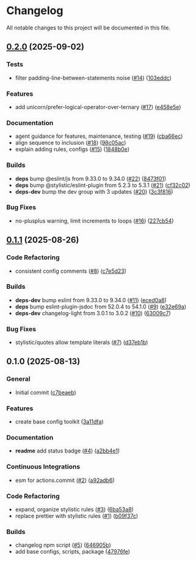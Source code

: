# Changelog

All notable changes to this project will be documented in this file.

## [0.2.0](https://github.com/cdcabrera/eslint-config-toolkit/compare/e7be76eaf61510984c2d655f0a5ba297a0af235e...8473f01f4511fe46fed7355334511675022f24df) (2025-09-02)


### Tests
*  filter padding-line-between-statements noise ([#14](https://github.com/cdcabrera/eslint-config-toolkit/pull/14)) ([103eddc](https://github.com/cdcabrera/eslint-config-toolkit/commit/103eddc6a50406ea4ca398d4651350d376fb07f8))

### Features
*  add unicorn/prefer-logical-operator-over-ternary ([#17](https://github.com/cdcabrera/eslint-config-toolkit/pull/17)) ([e458e5e](https://github.com/cdcabrera/eslint-config-toolkit/commit/e458e5e4611e6bab31c0876fbe3b7eb57057e767))

### Documentation
*  agent guidance for features, maintenance, testing ([#19](https://github.com/cdcabrera/eslint-config-toolkit/pull/19)) ([cba66ec](https://github.com/cdcabrera/eslint-config-toolkit/commit/cba66ec94ec7da9be30f937318631c85f71cbf79))
*  align sequence to inclusion ([#18](https://github.com/cdcabrera/eslint-config-toolkit/pull/18)) ([98c05ac](https://github.com/cdcabrera/eslint-config-toolkit/commit/98c05ac9de386c45e355389192c2842c1658205d))
*  explain adding rules, configs ([#15](https://github.com/cdcabrera/eslint-config-toolkit/pull/15)) ([1848b0e](https://github.com/cdcabrera/eslint-config-toolkit/commit/1848b0e433d33fb9fa17cff265be038b6a079c60))

### Builds
* **deps** bump @eslint/js from 9.33.0 to 9.34.0 ([#22](https://github.com/cdcabrera/eslint-config-toolkit/pull/22)) ([8473f01](https://github.com/cdcabrera/eslint-config-toolkit/commit/8473f01f4511fe46fed7355334511675022f24df))
* **deps** bump @stylistic/eslint-plugin from 5.2.3 to 5.3.1 ([#21](https://github.com/cdcabrera/eslint-config-toolkit/pull/21)) ([cf32c02](https://github.com/cdcabrera/eslint-config-toolkit/commit/cf32c02d91c9a4564279fd802f5a73ff4b4aa039))
* **deps-dev** bump the dev group with 3 updates ([#20](https://github.com/cdcabrera/eslint-config-toolkit/pull/20)) ([3c3f816](https://github.com/cdcabrera/eslint-config-toolkit/commit/3c3f816a495ce70372042950d411404b78e9bf10))

### Bug Fixes
*  no-plusplus warning, limit increments to loops ([#16](https://github.com/cdcabrera/eslint-config-toolkit/pull/16)) ([227cb54](https://github.com/cdcabrera/eslint-config-toolkit/commit/227cb54a996290eda12db72f07452af305690389))

## [0.1.1](https://github.com/cdcabrera/eslint-config-toolkit/compare/05f0345bd047f76964a6bc500913aca8022e3d5d...eced0a8a7275867ecbdae31c54415a946d2a1b65) (2025-08-26)


### Code Refactoring
*  consistent config comments ([#8](https://github.com/cdcabrera/eslint-config-toolkit/pull/8)) ([c7e5d23](https://github.com/cdcabrera/eslint-config-toolkit/commit/c7e5d2358169aded67e72a242563bdf0ec711b7c))

### Builds
* **deps-dev** bump eslint from 9.33.0 to 9.34.0 ([#11](https://github.com/cdcabrera/eslint-config-toolkit/pull/11)) ([eced0a8](https://github.com/cdcabrera/eslint-config-toolkit/commit/eced0a8a7275867ecbdae31c54415a946d2a1b65))
* **deps** bump eslint-plugin-jsdoc from 52.0.4 to 54.1.0 ([#9](https://github.com/cdcabrera/eslint-config-toolkit/pull/9)) ([e32e69a](https://github.com/cdcabrera/eslint-config-toolkit/commit/e32e69a4502eee19abdcd0933c1da4fd15898001))
* **deps-dev** changelog-light from 3.0.1 to 3.0.2 ([#10](https://github.com/cdcabrera/eslint-config-toolkit/pull/10)) ([63009c7](https://github.com/cdcabrera/eslint-config-toolkit/commit/63009c769c318b6b66b061a0b46eb34ba0d9db97))

### Bug Fixes
*  stylistic/quotes allow template literals ([#7](https://github.com/cdcabrera/eslint-config-toolkit/pull/7)) ([d37eb1b](https://github.com/cdcabrera/eslint-config-toolkit/commit/d37eb1b3e20b2fc020ec0b24fe0806b1492893c1))

## 0.1.0 (2025-08-13)


### General
*  Initial commit  ([c7beaeb](https://github.com/cdcabrera/eslint-config-toolkit/commit/c7beaeb9515d92b08bbef46f12d304be1087e1ec))

### Features
*  create base config toolkit  ([3a11dfa](https://github.com/cdcabrera/eslint-config-toolkit/commit/3a11dfa7878464cd68567540ace408ea08f2384d))

### Documentation
* **readme** add status badge ([#4](https://github.com/cdcabrera/eslint-config-toolkit/pull/4)) ([a2bb4e1](https://github.com/cdcabrera/eslint-config-toolkit/commit/a2bb4e1c33ce1132a061b66a13f83bb5eeb91799))

### Continuous Integrations
*  esm for actions.commit ([#2](https://github.com/cdcabrera/eslint-config-toolkit/pull/2)) ([a92adb6](https://github.com/cdcabrera/eslint-config-toolkit/commit/a92adb66f4450f03497d42b868063bd8d6d0a2b3))

### Code Refactoring
*  expand, organize stylistic rules ([#3](https://github.com/cdcabrera/eslint-config-toolkit/pull/3)) ([6ba53a8](https://github.com/cdcabrera/eslint-config-toolkit/commit/6ba53a8cedc7a2d77ec9b7ea76942836a51f7b9b))
*  replace prettier with stylistic rules ([#1](https://github.com/cdcabrera/eslint-config-toolkit/pull/1)) ([b09f37c](https://github.com/cdcabrera/eslint-config-toolkit/commit/b09f37cf790e0bd9d4e14908473786f5282bb8b1))

### Builds
*  changelog npm script ([#5](https://github.com/cdcabrera/eslint-config-toolkit/pull/5)) ([646905b](https://github.com/cdcabrera/eslint-config-toolkit/commit/646905b0b24fb7cb8bf74ddf0f05b6d3cbc9f92c))
*  add base configs, scripts, package  ([47976fe](https://github.com/cdcabrera/eslint-config-toolkit/commit/47976fe9bde2ce21fc44dd79112c80fd2e184d8e))
